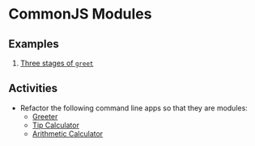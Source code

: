 # CommonJS Modules
## Examples
1. [Three stages of `greet`](greet/README.md)

## Activities
- Refactor the following command line apps so that they are modules:
    - [Greeter](../argv/1-greeter/finished/greet.js)
    - [Tip Calculator](../argv/2-tip-calculator/finished/tip-calc.js)
    - [Arithmetic Calculator](../argv/3-calculator/finished/calculator.js)